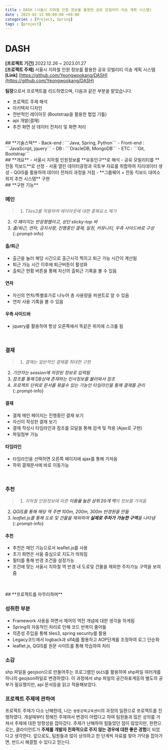 ```yaml
---
title : DASH (서울시 지하철 인원 정보를 활용한 공유 모빌리티 이송 계획 시스템)
date : 2023-02-15 00:00:00 +09:00
categories : [Project, Spring]
tags : [project] 
---
```



# **DASH**
**[프로젝트 기간]** 2022.12.26 ~ 2023.01.27  
**[프로젝트 주제]** 서울시 지하철 인원 정보를 활용한 공유 모빌리티 이송 계획 시스템  
**[Link]** [https://github.com/Yeongwookang/DASH](https://github.com/Yeongwookang/DASH) 

**팀장**으로서 프로젝트를 리드하였으며, 다음과 같은 부분을 맡았습니다.
- 프로젝트 주제 해석
- 아키텍처 디자인
- 전반적인 레이아웃 (Bootstrap을 활용한 협업 기틀)
- api 개발(결재)
- 추천 화면 상 데이터 전처리 및 화면 처리

<br>
## **기술스택**
- Back-end : ```Java, Spring, Python```
- Front-end : ```JavaScript, jquery```
- DB : ```OracleDB, MongoDB```
- ETC : ```Git, Bootstrap```

<br>
## **개요**
- 서울시 지하철 인원정보를 **유동인구**로 해석
- 공유 모빌리티를 **전동 킥보드**로 선정
- 서울 열린 데이터광장과 국토부 자료를 취합하여 지리데이터 생성
- QGIS를 활용하여 데이터 전처리 과정을 거침
- **그룹웨어 + 전동 킥보드 대여소 위치 추천 시스템** 구현


<br>
## **구현 기능**


### **메인**

>1. *Tiles3를 적용하여 레이아웃에 대한 중복요소 제거*
2. *각 페이지는 반응형웹이고, 상단 sticky-top 바*
3. *출/퇴근, 연차, 공지사항, 진행중인 결재, 일정, 커뮤니티, 우측 사이드바로 구성*
{:.prompt-info}

#### **출/퇴근**
- 출근을 눌러 해당 시간으로 출근시각 찍히고 퇴근 가능 시간이 계산됨
- 퇴근 가능 시간 이후에 퇴근버튼이 활성화
- 출퇴근 현황 버튼을 통해 자신의 출퇴근 기록을 볼 수 있음
    
#### **연차**
- 자신의 연차/특별휴가로 나누어 총 사용량을 퍼센트로 알 수 있음
- 연차 사용 기록을 볼 수 있음
    
#### **우측 사이드바**
- jquery를 활용하여 항상 오른쪽에서 똑같은 위치에 스크롤 됨

<br>

### **결재**
>1. *결재는 일반적인 결재를 최대한 구현*
2. *기안자는 session에 저장된 정보로 입력됨*
3. *참조를 통해 DB상에 존재하는 인사정보를 불러와서 참조*
4. *프로젝트 단위로 문서를 묶을수 있는 기능인 타임라인을 통해 결재를 관리*
{:.prompt-info}

#### **결재**
- 결제 메인 페이지는 진행중인 결재 보기
- 자신이 작성한 결재 보기
- 결재 작성시 타임라인과 참조를 모달을 통해 검색 및 적용 (Ajax로 구현)
- 파일첨부 가능

#### **타임라인**
- 타임라인을 선택하면 오른쪽 페이지에 ajax를 통해 가져옴
- 하위 결재문서에 바로 이동가능

<br>

### **추천**
>1. *지하철 인원정보에 따른 **이용율 높은 상위 20개 역**의 정보를 가져옴*
2. *QGIS를 통해 해당 역 주변 100m, 200m, 300m 반경원을 만듦*
3. *leaflet.js를 통해 도로 및 건물을 제외하여 **실제로 주차가 가능한 구역**을 나타냄*
{:.prompt-info}

#### **추천**
- 추천은 메인 기능으로서 leaflet.js를 사용
- 초기 화면은 서울 중심으로 지도가 띄워짐
- 필터를 통해 반경 조건을 설정가능
- 조건에 맞는 서울시 지하철 역 반경 내 도로및 건물을 제외한 주차가능 구역을 보여줌

<br>
<br>
## **프로젝트를 마무리하며**

### **성취한 부분**

- Framework 사용을 하면서 제어의 역전 개념에 대한 생각을 하게됨
- Spring의 자동적인 처리로 인해 코드 반복이 줄어듦
- 의존성 주입을 통해 tiles3, spring security를 활용  
- Legacy코드에서 logback과 slf4j를 활용하고 AOP단계를 조정하여 로그 단순화
- leaflet.js, QGIS를 원문 사이트를 통해 학습하여 처리 

### **소감**
shp 파일을 geojson으로 만들어주는 프로그램인 ```QGIS```를 활용하여 shp파일 여러개를 하나의 geojson파일로 변경하였다. 
이 과정에서 shp 파일의 공간좌표계등의 별도의 공부가 필요했지만, api 문서등을 읽고 적용해보았다.

### **프로젝트 주제에 관하여**
프로젝트 주제가 다소 난해한데, 나는 ```쌍용강북교육센터```의 과정의 일환으로 프로젝트를 진행하였다. 개설때부터 정해진 주제여서 변경이 어렵다고 하여 팀원들과 많은 상의를 거쳐서 주제에 대한 방향성을 잡아갔다. 
주제가 난해하여 힘들었던 점이 많았지만, 한편으로는, 클라이언트가 **주제를 개발자 친화적으로 주지 않는 경우에 대한 좋은 경험**이 되었다고 생각한다. 앞으로도, 팀원들과 많이 상의하고 한 단계씩 자료를 찾아 가닥을 잡아가면, 반드시 해결할 수 있다고 믿는다.  

